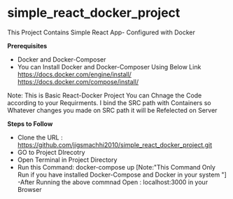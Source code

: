 # simple_react_docker_project
This Project Contains Simple React App- Configured with Docker

<b>Prerequisites</b>
- Docker and Docker-Composer 
- You can Install Docker and Docker-Composer Using Below Link
https://docs.docker.com/engine/install/
https://docs.docker.com/compose/install/

Note: This is Basic React-Docker Project You can Chnage the Code according to your Requirments. I bind the SRC path with Containers so Whatever changes you made on SRC path it will be Refelected on Server

<b>Steps to Follow</b>
- Clone the URL : https://github.com/jigsmachhi2010/simple_react_docker_project.git
- GO to Project DIrecotry
- Open Terminal in Project Directory
- Run this Command: docker-compose up [Note:"This Command Only Run if you have installed Docker-Compose and Docker in your system "]
-After Running the above commnad Open :   localhost:3000 in your Browser